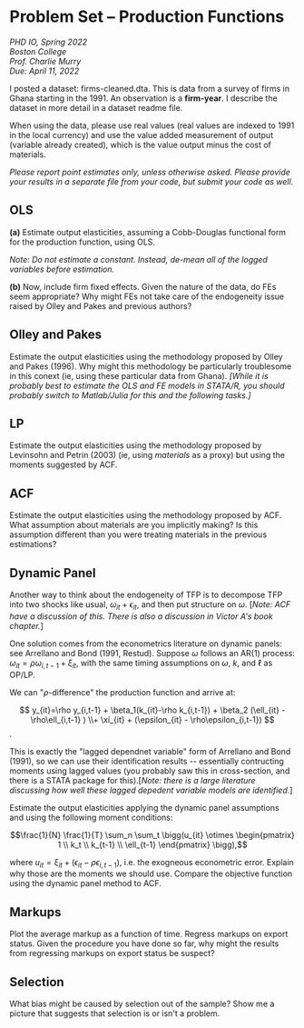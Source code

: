 # Problem Set – Production Functions

*PHD IO, Spring 2022*  
*Boston College*  
*Prof. Charlie Murry*  
*Due: April 11, 2022*    

I posted a dataset: firms-cleaned.dta. This is data from a survey of firms in Ghana starting in the 1991. An observation is a  **firm-year**. I describe the dataset in more detail in a dataset readme file.

When using the data, please use real values (real values are indexed to 1991 in the local currency) and use the value added measurement of output (variable already created), which is the value output minus the cost of materials.

*Please report point estimates only, unless otherwise asked. Please provide your results in a separate file from your code, but submit your code as well.*

## OLS

**(a)**  Estimate output elasticities, assuming a Cobb-Douglas functional form for the production function, using OLS.

_Note: Do not estimate a constant. Instead, de-mean all of the logged variables before estimation._

**(b)**  Now, include firm fixed effects. Given the nature of the data, do FEs seem appropriate? Why might FEs not take care of the endogeneity issue raised by Olley and Pakes and previous authors?

## Olley and Pakes

Estimate the output elasticities using the methodology proposed by Olley and Pakes (1996). Why might this methodology be particularly troublesome in this conext (ie, using these particular data from Ghana). *[While it is probably best to estimate the OLS and FE models in STATA/R, you should probably switch to Matlab/Julia for this and the following tasks.]*

## LP

Estimate the output elasticities using the methodology proposed by Levinsohn and Petrin (2003) (ie, using *materials* as a proxy) but using the moments suggested by ACF.

## ACF

Estimate the output elasticities using the methodology proposed by ACF. What assumption about materials are you implicitly making? Is this assumption different than you were treating materials in the previous estimations?

## Dynamic Panel
Another way to think about the endogeneity of TFP is to decompose TFP into two shocks like usual, $\omega_{it} + \epsilon_{it}$, and then put structure on $\omega$. [*Note: ACF have a discussion of this. There is also a discussion in Victor A's book chapter.*]

One solution comes from the econometrics literature on dynamic panels: see Arrellano and Bond (1991, Restud). Suppose $\omega$ follows an AR(1) process: $\omega_{it} = \rho \omega_{i,t-1} + \xi_{it}$, with the same timing assumptions on $\omega$, $k$, and $\ell$ as OP/LP.

We can "$\rho$-difference" the production function and arrive at:

$$
y_{it}=\rho y_{i,t-1} + \beta_1(k_{it}-\rho k_{i,t-1}) + \beta_2 (\ell_{it} - \rho\ell_{i,t-1} ) \\+ \xi_{it} + (\epsilon_{it} - \rho\epsilon_{i,t-1})
$$.

This is exactly the "lagged dependnet variable" form of Arrellano and Bond (1991), so we can use their identification results -- essentially contructing moments using lagged values (you probably saw this in cross-section, and there is a STATA package for this).[*Note: there is a large literature discussing how well these lagged depedent variable models are identified.*]

Estimate the output elasticities applying the dynamic panel assumptions and using the following moment conditions:

$$\frac{1}{N} \frac{1}{T} \sum_n \sum_t \bigg(u_{it} \otimes \begin{pmatrix}
1 \\
k_t \\
k_{t-1} \\
\ell_{t-1}
\end{pmatrix}
 \bigg),$$

where $u_{it} = \xi_{it} + (\epsilon_{it} - \rho\epsilon_{i,t-1})$, i.e. the exogneous econometric error.  Explain why those are the moments we should use. Compare the objective function using the dynamic panel method to ACF.

## Markups

Plot the average markup as a function of time. Regress markups on export status. Given the procedure you have done so far, why might the results from regressing markups on export status be suspect?

## Selection

What bias might be caused by selection out of the sample? Show me a picture that suggests that selection is or isn't a problem. 

